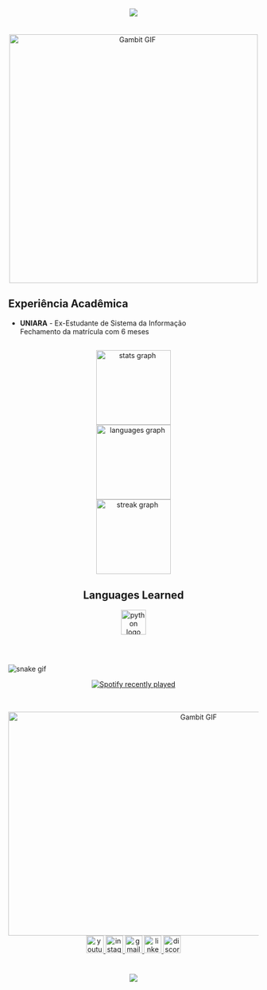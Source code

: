 <h1 align="center">
  <img src="https://readme-typing-svg.herokuapp.com/?font=Righteous&size=35&center=true&vCenter=true&width=500&height=70&duration=4000&lines=PHTSILVA+💻;+Pode+me+Chamar+De+Pedro!;" />
</h1>


<br clear="both">
<div align="center">
  <img src="https://github.com/ptiosavitar/ptiosavitar/blob/main/gifgambit.gif" alt="Gambit GIF" width="500" />
</div>

## Experiência Acadêmica

- **UNIARA** - Ex-Estudante de Sistema da Informação  
  Fechamento da matrícula com 6 meses 
<h2 align="left"></h2>

###

<div align="center">
  <img src="https://github-readme-stats.vercel.app/api?username=ptiosavitar&hide_title=false&hide_rank=false&show_icons=true&include_all_commits=true&count_private=true&disable_animations=false&theme=highcontrast&locale=en&hide_border=false" height="150" alt="stats graph" /> <br>
  <img src="https://github-readme-stats.vercel.app/api/top-langs?username=ptiosavitar&locale=en&hide_title=false&layout=compact&card_width=320&langs_count=5&theme=highcontrast&hide_border=false" height="150" alt="languages graph" /> <br>
  <img src="https://streak-stats.demolab.com?user=ptiosavitar&locale=pt-br&mode=daily&theme=highcontrast&hide_border=false&border_radius=5" height="150" alt="streak graph" />
</div>

###
<h2 align="center"></h2>





<div align="center">
  
  ## Languages Learned
  
  <img src="https://cdn.jsdelivr.net/gh/devicons/devicon/icons/python/python-original.svg" height="50" alt="python logo" />
</div>

<h2 align="center"></h2>



<br clear="both">

![snake gif](https://github.com/ptiosavitar/ptiosavitar/blob/output/github-contribution-grid-snake.svg)

<div align="center">
  <a href="https://open.spotify.com/user/tiosavitar-mx">
    <img src="https://spotify-recently-played-readme.vercel.app/api?user=tiosavitar-mx&count=1" alt="Spotify recently played" />
  </a>
</div>

###
<h2 align="left"></h2>



<br clear="both">
<div align="center">
  <img src="https://github.com/ptiosavitar/ptiosavitar/blob/main/gambitedit.gif" alt="Gambit GIF" width="750" height="450"/>
</div>


<div align="center">
  <a href="https://www.youtube.com/@fejaocomfarofa" target="_blank">
    <img src="https://img.shields.io/static/v1?message=Youtube&logo=youtube&label=&color=FF0000&logoColor=white&labelColor=&style=for-the-badge" height="35" alt="youtube logo" />
  </a>
  <a href="https://www.instagram.com/pedrohtdss/" target="_blank">
    <img src="https://img.shields.io/static/v1?message=Instagram&logo=instagram&label=&color=E4405F&logoColor=white&labelColor=&style=for-the-badge" height="35" alt="instagram logo" />
  </a>
  <a href="mailto:pedro.henrique02122005@gmail.com" target="_blank">
    <img src="https://img.shields.io/static/v1?message=Gmail&logo=gmail&label=&color=D14836&logoColor=white&labelColor=&style=for-the-badge" height="35" alt="gmail logo" />
  </a>
  <a href="https://www.linkedin.com/in/pedro-henrique-thomazelli-da-silva-09925028b/" target="_blank">
    <img src="https://img.shields.io/static/v1?message=LinkedIn&logo=linkedin&label=&color=0077B5&logoColor=white&labelColor=&style=for-the-badge" height="35" alt="linkedin logo" />
  </a>
    <a href="https://discord.gg/ZkysTJCxY8" target="_blank">
    <img src="https://img.shields.io/static/v1?message=Discord&logo=discord&label=&color=7289DA&logoColor=white&labelColor=&style=for-the-badge" height="35" alt="discord logo"  />
  </a>
</div>

<h1 align="center">
  <img src="https://readme-typing-svg.herokuapp.com/?font=Righteous&size=35&center=true&vCenter=true&width=500&height=70&duration=4000&lines=Seja+bem+vindo!;" />
</h1>
